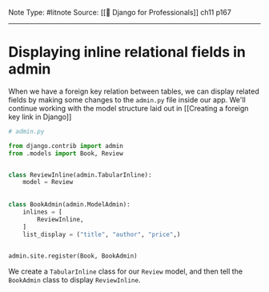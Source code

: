 Note Type: #litnote
Source: [[📖 Django for Professionals]] ch11 p167

---
# Displaying inline relational fields in admin
When we have a foreign key relation between tables, we can display related fields by making some changes to the `admin.py` file inside our app. We'll continue working with the model structure laid out in [[Creating a foreign key link in Django]]
```python
# admin.py

from django.contrib import admin
from .models import Book, Review


class ReviewInline(admin.TabularInline):
	model = Review
	
	
class BookAdmin(admin.ModelAdmin):
	inlines = [
		ReviewInline,
	]
	list_display = ("title", "author", "price",)
	

admin.site.register(Book, BookAdmin)
```

We create a `TabularInline` class for our `Review` model, and then tell the `BookAdmin` class to display `ReviewInline`.